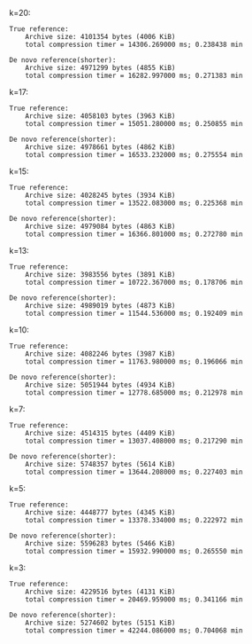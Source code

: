 k=20:

    True reference:
        Archive size: 4101354 bytes (4006 KiB)
        total compression timer = 14306.269000 ms; 0.238438 min

    De novo reference(shorter):
        Archive size: 4971299 bytes (4855 KiB)
        total compression timer = 16282.997000 ms; 0.271383 min


k=17:

    True reference:
        Archive size: 4058103 bytes (3963 KiB)
        total compression timer = 15051.280000 ms; 0.250855 min

    De novo reference(shorter):
        Archive size: 4978661 bytes (4862 KiB)
        total compression timer = 16533.232000 ms; 0.275554 min

k=15:

    True reference:
        Archive size: 4028245 bytes (3934 KiB)
        total compression timer = 13522.083000 ms; 0.225368 min
    
    De novo reference(shorter):
        Archive size: 4979084 bytes (4863 KiB)
        total compression timer = 16366.801000 ms; 0.272780 min


k=13:

    True reference:
        Archive size: 3983556 bytes (3891 KiB)
        total compression timer = 10722.367000 ms; 0.178706 min

    De novo reference(shorter):
        Archive size: 4989019 bytes (4873 KiB)
        total compression timer = 11544.536000 ms; 0.192409 min
        


k=10:

    True reference:
        Archive size: 4082246 bytes (3987 KiB)
        total compression timer = 11763.980000 ms; 0.196066 min

    De novo reference(shorter):
        Archive size: 5051944 bytes (4934 KiB)
        total compression timer = 12778.685000 ms; 0.212978 min

k=7:

    True reference:
        Archive size: 4514315 bytes (4409 KiB)
        total compression timer = 13037.408000 ms; 0.217290 min

    De novo reference(shorter):
        Archive size: 5748357 bytes (5614 KiB)
        total compression timer = 13644.208000 ms; 0.227403 min

k=5:

    True reference:
        Archive size: 4448777 bytes (4345 KiB)
        total compression timer = 13378.334000 ms; 0.222972 min

    De novo reference(shorter):
        Archive size: 5596283 bytes (5466 KiB)
        total compression timer = 15932.990000 ms; 0.265550 min

k=3:

    True reference:
        Archive size: 4229516 bytes (4131 KiB)
        total compression timer = 20469.959000 ms; 0.341166 min

    De novo reference(shorter):
        Archive size: 5274602 bytes (5151 KiB)
        total compression timer = 42244.086000 ms; 0.704068 min